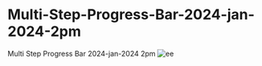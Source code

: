 # Multi-Step-Progress-Bar-2024-jan-2024-2pm
Multi Step Progress Bar 2024-jan-2024 2pm
![ee](https://github.com/ravinath93/Multi-Step-Progress-Bar-2024-jan-2024-2pm/assets/143611757/2bf3f9fd-9bbc-4f2e-9a0b-27252cac9050)
